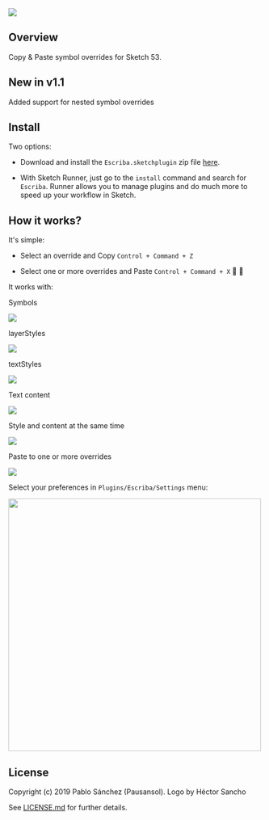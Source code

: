 <img src='https://raw.githubusercontent.com/pausansol/escriba/master/images/cover.png'>

## Overview
Copy & Paste symbol overrides for Sketch 53.

## New in v1.1
Added support for nested symbol overrides

## Install

Two options:

* Download and install the `Escriba.sketchplugin` zip file [here](https://github.com/Pausansol/Escriba/releases/download/v1.0.1/Escriba.sketchplugin.zip).

* With Sketch Runner, just go to the `install` command and search for `Escriba`. Runner allows you to manage plugins and do much more to speed up your workflow in Sketch.

## How it works?

It's simple:

* Select an override and Copy `Control + Command + Z`

* Select one or more overrides and Paste `Control + Command + X` 🙌 🎉


It works with:

Symbols

<img src='https://raw.githubusercontent.com/pausansol/escriba/master/images/pasteSymbol.gif'>

layerStyles

<img src='https://raw.githubusercontent.com/pausansol/escriba/master/images/pasteLayerStyle.gif'>

textStyles

<img src='https://raw.githubusercontent.com/pausansol/escriba/master/images/pasteTextStyle.gif'>

Text content

<img src='https://raw.githubusercontent.com/pausansol/escriba/master/images/pasteContent.gif'>

Style and content at the same time

<img src='https://raw.githubusercontent.com/pausansol/escriba/master/images/pasteStyleAndContent.gif'>

Paste to one or more overrides

<img src='https://raw.githubusercontent.com/pausansol/escriba/master/images/pasteall.gif'>

Select your preferences in `Plugins/Escriba/Settings` menu:

<img src='https://raw.githubusercontent.com/pausansol/escriba/master/images/settings.png' width="500">


## License
Copyright (c) 2019 Pablo Sánchez (Pausansol). Logo by Héctor Sancho

See [LICENSE.md](https://github.com/pausansol/escriba/blob/master/LICENSE.md) for further details.
